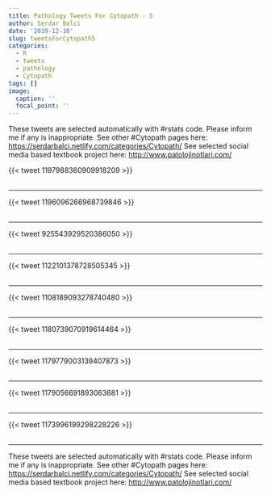 ```yaml
---
title: Pathology Tweets For Cytopath - 5
author: Serdar Balci
date: '2019-12-10'
slug: tweetsForCytopath5
categories:
  - R
  - tweets
  - pathology
  - Cytopath
tags: []
image:
  caption: ''
  focal_point: ''
---
```



These tweets are selected automatically with #rstats code. Please inform me if any is inappropriate.
See other #Cytopath pages here: https://serdarbalci.netlify.com/categories/Cytopath/ 
See selected social media based textbook project here: http://www.patolojinotlari.com/

{{< tweet 1197988360909918209 >}}
<br>
<br>
<hr>
{{< tweet 1196096266968739846 >}}
<br>
<br>
<hr>
{{< tweet 925543929520386050 >}}
<br>
<br>
<hr>
{{< tweet 1122101378728505345 >}}
<br>
<br>
<hr>
{{< tweet 1108189093278740480 >}}
<br>
<br>
<hr>
{{< tweet 1180739070919614464 >}}
<br>
<br>
<hr>
{{< tweet 1179779003139407873 >}}
<br>
<br>
<hr>
{{< tweet 1179056691893063681 >}}
<br>
<br>
<hr>
{{< tweet 1173996199298228226 >}}
<br>
<br>
<hr>


These tweets are selected automatically with #rstats code. Please inform me if any is inappropriate.
See other #Cytopath pages here: https://serdarbalci.netlify.com/categories/Cytopath/ 
See selected social media based textbook project here: http://www.patolojinotlari.com/

